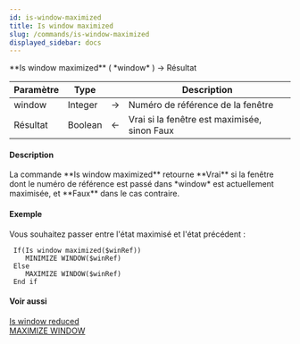 ```yaml
---
id: is-window-maximized
title: Is window maximized
slug: /commands/is-window-maximized
displayed_sidebar: docs
---
```


<!--REF #_command_.Is window maximized.Syntax-->**Is window maximized** ( *window* ) -> Résultat<!-- END REF-->
<!--REF #_command_.Is window maximized.Params-->
| Paramètre | Type |  | Description |
| --- | --- | --- | --- |
| window | Integer | &#8594;  | Numéro de référence de la fenêtre |
| Résultat | Boolean | &#8592; | Vrai si la fenêtre est maximisée, sinon Faux |

<!-- END REF-->

#### Description 

<!--REF #_command_.Is window maximized.Summary-->La commande **Is window maximized** retourne **Vrai** si la fenêtre dont le numéro de référence est passé dans *window* est actuellement maximisée, et **Faux** dans le cas contraire.<!-- END REF--> 

#### Exemple 

Vous souhaitez passer entre l'état maximisé et l'état précédent :

```4d
 If(Is window maximized($winRef))
    MINIMIZE WINDOW($winRef)
 Else
    MAXIMIZE WINDOW($winRef)
 End if
```

#### Voir aussi 

[Is window reduced](is-window-reduced.md)  
[MAXIMIZE WINDOW](maximize-window.md)  
